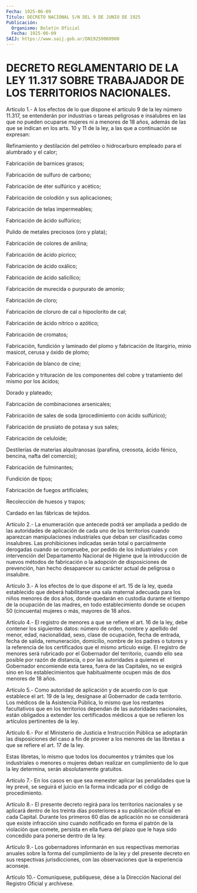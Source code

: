 ```yaml
---
Fecha: 1925-06-09
Título: DECRETO NACIONAL S/N DEL 9 DE JUNIO DE 1925
Publicación:
  Organismo: Boletín Oficial
  Fecha: 1925-06-09
SAIJ: https://www.saij.gob.ar/DN19250060900
---
```

# DECRETO REGLAMENTARIO DE LA LEY 11.317 SOBRE TRABAJADOR DE LOS TERRITORIOS NACIONALES.

<a id="1"></a>
Artículo 1.- A los efectos de lo que dispone el artículo 9 de la ley número 11.317, se entenderán por industrias o tareas peligrosas e insalubres en las que no pueden ocuparse  mujeres ni a menores de 18 años, además de las que se indican en los  arts.  10  y 11 de la ley, a las que a continuación se expresan:

Refinamiento  y  destilación  del  petróleo o hidrocarburo empleado para el alumbrado y el calor;

Fabricación de barnices grasos;

Fabricación de sulfuro de carbono;

Fabricación de éter sulfúrico y acético;

Fabricación de colodión y sus aplicaciones;

Fabricación de telas impermeables;

Fabricación de ácido sulfúrico;

Pulido de metales preciosos (oro y plata);

Fabricación de colores de anilina;

Fabricación de ácido pícrico;

Fabricación de ácido oxálico;

Fabricación de ácido salicílico;

Fabricación de murecida o purpurato de amonio;

Fabricación de cloro;

Fabricación  de  cloruro  de  cal  o  hipoclorito    de  cal;

Fabricación de ácido nítrico o azótico;

Fabricación de cromatos;

Fabricación,  fundición  y  laminado  del  plomo  y fabricación  de litargirio,   minio  masicot,  cerusa  y  óxido  de  plomo;

Fabricación de blanco de cine;

Fabricación  y    trituración   de  los  componentes  del  cobre  y tratamiento del mismo por los ácidos;

Dorado y plateado;

Fabricación de combinaciones arsenicales;

Fabricación de sales de soda (procedimiento  con  ácido sulfúrico);

Fabricación de prusiato de potasa y sus sales;

Fabricación de celuloide;

Destilerías  de  materias alquitranosas (parafina, creosota,  ácido fénico, bencina, nafta del comercio);

Fabricación de fulminantes;

Fundición de tipos;

Fabricación de fuegos artificiales;

Recolección de huesos y trapos;

Cardado en las fábricas de tejidos.

<a id="2"></a>
Artículo 2.- La enumeración que antecede podrá ser ampliada a pedido  de  las autoridades  de  aplicación  de  cada  uno  de  los territorios cuando  aparezcan manipulaciones industriales que deban ser  clasificadas  como  insalubres.  Las  prohibiciones  indicadas serán  total o parcialmente  derogadas  cuando  se  compruebe,  por pedido de  los  industriales  y  con  intervención del Departamento Nacional  de  Higiene  que la introducción  de  nuevos  métodos  de fabricación  o la adopción  de  disposiciones  de  prevención,  han hecho desaparecer  su  carácter  actual  de  peligrosa o insalubre.

<a id="3"></a>
Artículo  3.- A los efectos de lo que dispone el art. 15 de la ley, queda establecido  que  deberá  habilitarse  una sala maternal adecuada  para  los  niños menores de dos años, donde  quedarán  en custodia durante el tiempo  de  la ocupación de las madres, en todo establecimiento  donde  se ocupen 50  (cincuenta)  mujeres  o  más, mayores de 18 años.

<a id="4"></a>
Artículo 4.- El registro de menores a que se refiere el art. 16 de la  ley,  debe  contener  los siguientes datos: número de orden, nombre y apellido del menor, edad,  nacionalidad,  sexo,  clase  de ocupación,   fecha  de  entrada,  fecha  de  salida,  remuneración, domicilio,  nombre  de  los padres o tutores y la referencia de los certificados que el mismo  artículo  exige.  El registro de menores será rubricado por el Gobernador del territorio,  cuando  ello  sea posible  por razón de distancia, o por las autoridades a quienes el Gobernador  encomiende  esta  tarea,  fuera de las Capitales, no se exigirá sino en los establecimientos que  habitualmente  ocupen más de dos menores de 18 años.

<a id="5"></a>
Artículo  5.- Como autoridad de aplicación y de acuerdo con lo que establece el  art.  19  de  la  ley, desígnase al Gobernador de cada  territorio. Los médicos de la Asistencia  Pública,  lo  mismo que los  restantes  facultativos que en los territorios dependan de las  autoridades  nacionales,    están  obligados  a  extender  los certificados médicos a que se refieren  los  artículos  pertinentes de la ley.

<a id="6"></a>
Artículo  6.-  Por  el  Ministerio  de  Justicia e Instrucción Pública se adoptarán las disposiciones del caso  a fin de proveer a los menores de las libretas a que se refiere el art.  17 de la ley.

Estas  libretas,  lo mismo que todos los documentos y trámites  que los industriales o menores o mujeres deban realizar en cumplimiento  de lo  que  la  ley  determina,  serán  absolutamente gratuitos.

<a id="7"></a>
Artículo 7.- En los casos en que sea menester aplicar las penalidades que la ley prevé, se seguirá el juicio en la forma indicada por el código de procedimiento.

<a id="8"></a>
Artículo  8.-  El presente decreto regirá para los territorios nacionales y se aplicará  dentro  de los treinta días posteriores a su publicación oficial en cada Capital.  Durante  los  primeros  60 días  de  aplicación  no  se considerará que existe infracción sino cuando notificado en forma  el  patrón  de la violación que comete, persista en ella fuera del plazo que le haya  sido  concedido  para ponerse dentro de la ley.

<a id="9"></a>
Artículo 9.- Los gobernadores informarán en sus respectivas memorias anuales sobre la forma del cumplimiento de la ley y del presente decreto en sus respectivas jurisdicciones, con las observaciones que la experiencia aconseje.

<a id="10"></a>
Artículo 10.- Comuníquese, publíquese, dése a la Dirección Nacional del Registro Oficial y archívese.